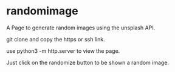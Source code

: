 # randomimage

A Page to generate random images using the unsplash API.

git clone and copy the https or ssh link.

use python3 -m http.server to view the page.

Just click on the randomize button to be shown a random image.
